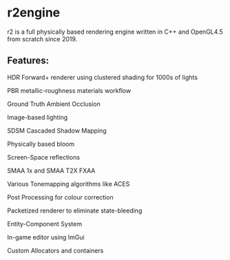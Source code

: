# r2engine

r2 is a full physically based rendering engine written in C++ and OpenGL4.5 from scratch since 2019.

## Features:

HDR Forward+ renderer using clustered shading for 1000s of lights

PBR metallic-roughness materials workflow

Ground Truth Ambient Occlusion

Image-based lighting

SDSM Cascaded Shadow Mapping

Physically based bloom

Screen-Space reflections

SMAA 1x and SMAA T2X FXAA

Various Tonemapping algorithms like ACES

Post Processing for colour correction

Packetized renderer to eliminate state-bleeding

Entity-Component System

In-game editor using ImGui

Custom Allocators and containers


